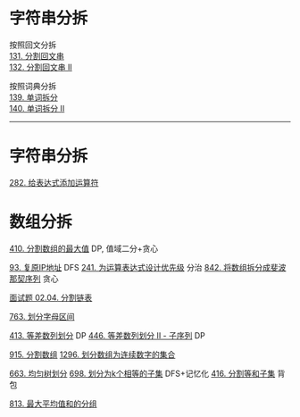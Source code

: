 # 字符串分拆
按照回文分拆  
[131. 分割回文串](https://leetcode-cn.com/problems/palindrome-partitioning/)  
[132. 分割回文串 II](https://leetcode-cn.com/problems/palindrome-partitioning-ii)  

按照词典分拆  
[139. 单词拆分](https://leetcode-cn.com/problems/word-break)  
[140. 单词拆分 II](https://leetcode-cn.com/problems/word-break-ii)  

---


# 字符串分拆
[282. 给表达式添加运算符](https://leetcode-cn.com/problems/expression-add-operators/)

# 数组分拆
[410. 分割数组的最大值](https://leetcode-cn.com/problems/split-array-largest-sum/) DP, 值域二分+贪心


[93. 复原IP地址](https://leetcode-cn.com/problems/restore-ip-addresses/) DFS
[241. 为运算表达式设计优先级](https://leetcode-cn.com/problems/different-ways-to-add-parentheses/) 分治
[842. 将数组拆分成斐波那契序列](https://leetcode-cn.com/problems/split-array-into-fibonacci-sequence/) 贪心


[面试题 02.04. 分割链表](https://leetcode-cn.com/problems/partition-list-lcci/)

[763. 划分字母区间](https://leetcode-cn.com/problems/partition-labels/)

[413. 等差数列划分](https://leetcode-cn.com/problems/arithmetic-slices/) DP
[446. 等差数列划分 II - 子序列](https://leetcode-cn.com/problems/arithmetic-slices-ii-subsequence/) DP

[915. 分割数组](https://leetcode-cn.com/problems/partition-array-into-disjoint-intervals/)
[1296. 划分数组为连续数字的集合](https://leetcode-cn.com/problems/divide-array-in-sets-of-k-consecutive-numbers/)

[663. 均匀树划分](https://leetcode-cn.com/problems/equal-tree-partition/)
[698. 划分为k个相等的子集](https://leetcode-cn.com/problems/divide-array-in-sets-of-k-consecutive-numbers/) DFS+记忆化
[416. 分割等和子集](https://leetcode-cn.com/problems/partition-equal-subset-sum/) 背包

[813. 最大平均值和的分组](https://leetcode-cn.com/problems/largest-sum-of-averages/)
